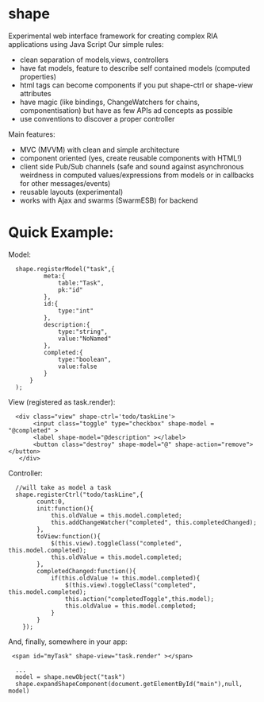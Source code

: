 shape
=====

Experimental web interface framework for creating complex RIA applications using Java Script 
Our simple rules: 
  - clean separation of models,views, controllers
  - have fat models, feature to describe self contained models (computed properties)  
  - html tags can become components if you put shape-ctrl or shape-view attributes 
  - have magic (like bindings, ChangeWatchers for chains, componentisation) but have as few APIs ad concepts as possible
  - use conventions to discover a proper controller

Main features:
- MVC (MVVM) with clean and simple architecture
- component oriented (yes, create reusable components with HTML!)
- client side Pub/Sub channels (safe and sound against asynchronous weirdness in computed values/expressions from  models or in callbacks for other messages/events)
- reusable layouts (experimental)
- works with Ajax and swarms (SwarmESB) for backend

Quick Example:
=======

   Model:
      
      shape.registerModel("task",{
              meta:{
                  table:"Task",
                  pk:"id"
              },
              id:{
                  type:"int"
              },
              description:{
                  type:"string",
                  value:"NoNamed"
              },
              completed:{
                  type:"boolean",
                  value:false
              }
          }
      );
      
   View (registered as task.render):
      
      <div class="view" shape-ctrl='todo/taskLine'>
           <input class="toggle" type="checkbox" shape-model = "@completed" >
           <label shape-model="@description" ></label>
           <button class="destroy" shape-model="@" shape-action="remove"></button>
       </div>

   Controller:
      
      //will take as model a task
      shape.registerCtrl("todo/taskLine",{
            count:0,
            init:function(){
                this.oldValue = this.model.completed;
                this.addChangeWatcher("completed", this.completedChanged);
            },
            toView:function(){
                $(this.view).toggleClass("completed", this.model.completed);
                this.oldValue = this.model.completed;
            },
            completedChanged:function(){
                if(this.oldValue != this.model.completed){
                    $(this.view).toggleClass("completed", this.model.completed);
                    this.action("completedToggle",this.model);
                    this.oldValue = this.model.completed;
                }
            }
        });

   And, finally, somewhere in your app: 
      
     <span id="myTask" shape-view="task.render" ></span>

      ...
      model = shape.newObject("task")
      shape.expandShapeComponent(document.getElementById("main"),null, model)
      
      